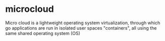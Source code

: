# microcloud
Micro cloud is a lightweight operating system virtualization, through which go applications are run in isolated user spaces "containers", all using the same shared operating system (OS)
